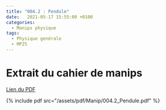 ```yaml
---
title: "004.2 : Pendule"
date:   2021-05-17 15:55:00 +0100
categories:
  - Manips physique
tags:
  - Physique genérale
  - MP25
---
```


# Extrait du cahier de manips

[Lien du PDF](/assets/pdf/Manip/004.2_Pendule.pdf)

{% include pdf src="/assets/pdf/Manip/004.2_Pendule.pdf" %}
